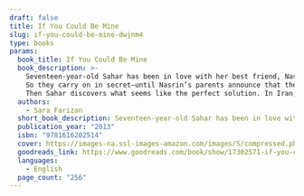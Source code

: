 ```yaml
---
draft: false
title: If You Could Be Mine
slug: if-you-could-be-mine-dwjnm4
type: books
params:
  book_title: If You Could Be Mine
  book_description: >-
    Seventeen-year-old Sahar has been in love with her best friend, Nasrin, since they were six. They’ve shared stolen kisses and romantic promises. But Iran is a dangerous place for two girls in love—Sahar and Nasrin could be beaten, imprisoned, even executed if their relationship came to light.
    So they carry on in secret—until Nasrin’s parents announce that they’ve arranged for her marriage. Nasrin tries to persuade Sahar that they can go on as they have been, only now with new comforts provided by the decent, well-to-do doctor Nasrin will marry. But Sahar dreams of loving Nasrin exclusively—and openly.
    Then Sahar discovers what seems like the perfect solution. In Iran, homosexuality may be a crime, but to be a man trapped in a woman’s body is seen as nature’s mistake, and sex reassignment is legal and accessible. As a man, Sahar could be the one to marry Nasrin. Sahar will never be able to love the one she wants, in the body she wants to be loved in, without risking her life. Is saving her love worth sacrificing her true self?
  authors:
    - Sara Farizan
  short_book_description: Seventeen-year-old Sahar has been in love with her best friend, Nasrin, since they were six. They’ve shared stolen kisses and romantic promises. But Iran is a dangerous place for two girls in love—Sahar and Nasrin could be beaten, imprisoned, even executed if their relationship came to light.
  publication_year: "2013"
  isbn: "9781616202514"
  cover: https://images-na.ssl-images-amazon.com/images/S/compressed.photo.goodreads.com/books/1359401553i/17302571.jpg
  goodreads_link: https://www.goodreads.com/book/show/17302571-if-you-could-be-mine
  languages:
    - English
  page_count: "256"
---
```

